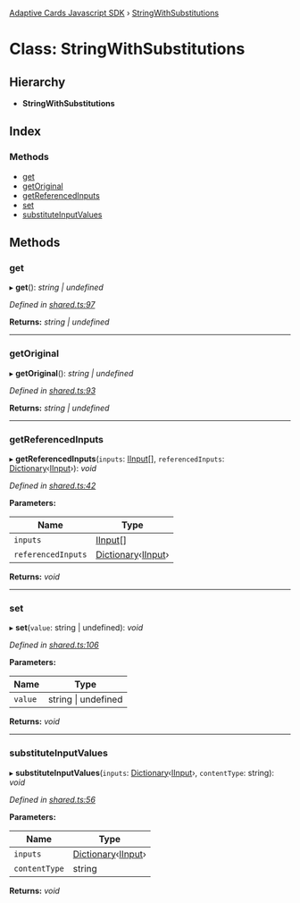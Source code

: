 [Adaptive Cards Javascript SDK](../README.md) › [StringWithSubstitutions](stringwithsubstitutions.md)

# Class: StringWithSubstitutions

## Hierarchy

* **StringWithSubstitutions**

## Index

### Methods

* [get](stringwithsubstitutions.md#get)
* [getOriginal](stringwithsubstitutions.md#getoriginal)
* [getReferencedInputs](stringwithsubstitutions.md#getreferencedinputs)
* [set](stringwithsubstitutions.md#set)
* [substituteInputValues](stringwithsubstitutions.md#substituteinputvalues)

## Methods

###  get

▸ **get**(): *string | undefined*

*Defined in [shared.ts:97](https://github.com/microsoft/AdaptiveCards/blob/899191664/source/nodejs/adaptivecards/src/shared.ts#L97)*

**Returns:** *string | undefined*

___

###  getOriginal

▸ **getOriginal**(): *string | undefined*

*Defined in [shared.ts:93](https://github.com/microsoft/AdaptiveCards/blob/899191664/source/nodejs/adaptivecards/src/shared.ts#L93)*

**Returns:** *string | undefined*

___

###  getReferencedInputs

▸ **getReferencedInputs**(`inputs`: [IInput](../interfaces/iinput.md)[], `referencedInputs`: [Dictionary](../README.md#dictionary)‹[IInput](../interfaces/iinput.md)›): *void*

*Defined in [shared.ts:42](https://github.com/microsoft/AdaptiveCards/blob/899191664/source/nodejs/adaptivecards/src/shared.ts#L42)*

**Parameters:**

Name | Type |
------ | ------ |
`inputs` | [IInput](../interfaces/iinput.md)[] |
`referencedInputs` | [Dictionary](../README.md#dictionary)‹[IInput](../interfaces/iinput.md)› |

**Returns:** *void*

___

###  set

▸ **set**(`value`: string | undefined): *void*

*Defined in [shared.ts:106](https://github.com/microsoft/AdaptiveCards/blob/899191664/source/nodejs/adaptivecards/src/shared.ts#L106)*

**Parameters:**

Name | Type |
------ | ------ |
`value` | string &#124; undefined |

**Returns:** *void*

___

###  substituteInputValues

▸ **substituteInputValues**(`inputs`: [Dictionary](../README.md#dictionary)‹[IInput](../interfaces/iinput.md)›, `contentType`: string): *void*

*Defined in [shared.ts:56](https://github.com/microsoft/AdaptiveCards/blob/899191664/source/nodejs/adaptivecards/src/shared.ts#L56)*

**Parameters:**

Name | Type |
------ | ------ |
`inputs` | [Dictionary](../README.md#dictionary)‹[IInput](../interfaces/iinput.md)› |
`contentType` | string |

**Returns:** *void*
